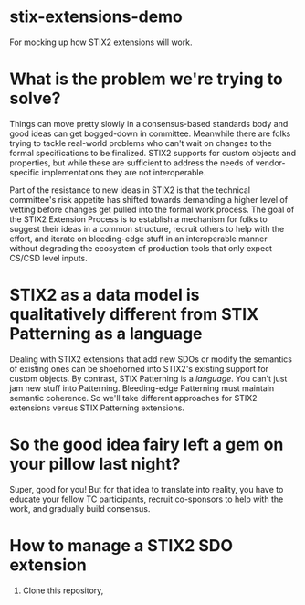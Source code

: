 # stix-extensions-demo
For mocking up how STIX2 extensions will work.

# What is the problem we're trying to solve?
Things can move pretty slowly in a consensus-based standards body and
good ideas can get bogged-down in committee. Meanwhile there are folks
trying to tackle real-world problems who can't wait on changes to the
formal specifications to be finalized. STIX2 supports for custom
objects and properties, but while these are sufficient to address the
needs of vendor-specific implementations they are not interoperable.

Part of the resistance to new ideas in STIX2 is that the technical
committee's risk appetite has shifted towards demanding a higher level
of vetting before changes get pulled into the formal work process. The
goal of the STIX2 Extension Process is to establish a mechanism for
folks to suggest their ideas in a common structure, recruit others to
help with the effort, and iterate on bleeding-edge stuff in an
interoperable manner without degrading the ecosystem of production
tools that only expect CS/CSD level inputs.

# STIX2 as a data model is qualitatively different from STIX Patterning as a language
Dealing with STIX2 extensions that add new SDOs or modify the
semantics of existing ones can be shoehorned into STIX2's existing
support for custom objects. By contrast, STIX Patterning is a
_language_. You can't just jam new stuff into
Patterning. Bleeding-edge Patterning must maintain semantic
coherence. So we'll take different approaches for STIX2 extensions
versus STIX Patterning extensions.

# So the good idea fairy left a gem on your pillow last night?
Super, good for you! But for that idea to translate into reality,
you have to educate your fellow TC participants, recruit co-sponsors
to help with the work, and gradually build consensus. 

# How to manage a STIX2 SDO extension
1. Clone this repository, 
